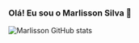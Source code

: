 ### Olá! Eu sou o Marlisson Silva 👋

![Marlisson GitHub stats](https://github-readme-stats.vercel.app/api?username=marlissonsilva&show_icons=true&theme=onedark)
